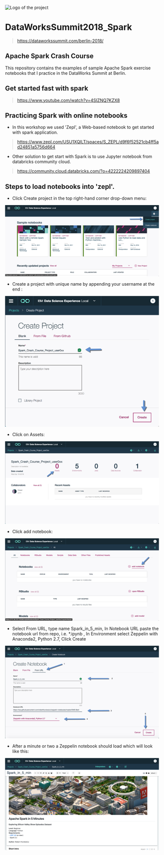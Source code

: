 
![Logo of the project](https://github.com/vivek-bombatkar/DataWorksSummit2018_Spark/blob/master/spark.JPG)

# DataWorksSummit2018_Spark
> https://dataworkssummit.com/berlin-2018/


## Apache Spark Crash Course

This repository contains the examples of sample Apache Spark exercise notebooks that I practice in the DataWorks Summit at Berlin.

## Get started fast with spark
> https://www.youtube.com/watch?v=4SIZNQ7KZX8

## Practicing Spark with online notebooks
- In this workshop we used 'Zepl', a Web-based notebook to get started with spark application. 
> https://www.zepl.com/USU1XQILT/spaces/S_ZEPL/d9f6f52521cb4ff5ad24851a5756d664

- Other solution to get start with Spark is to use Jupyter notebook from databricks community cloud.
> https://community.cloud.databricks.com/?o=4222224209897404

## Steps to load notebooks into 'zepl'.

- Click Create project in the top right-hand corner drop-down menu:
<img src="./zepl_1.png" />

- Create a project with unique name by appending your username at the end :
<img src="./zepl_2.png" />

- Click on Assets:
<img src="./zepl_3.png" />

- Click add notebook:
<img src="./zepl_4.png" />

-	Select From URL, type name Spark_in_5_min, In Notebook URL paste the notebook url from repo, i.e. *.ipynb , In Environment select Zeppelin with Anaconda2, Python 2.7, 	Click Create
<img src="./zepl_5.png" />

- After a minute or two a Zeppelin notebook should load which will look like this:
<img src="./zepl_6.png" />

